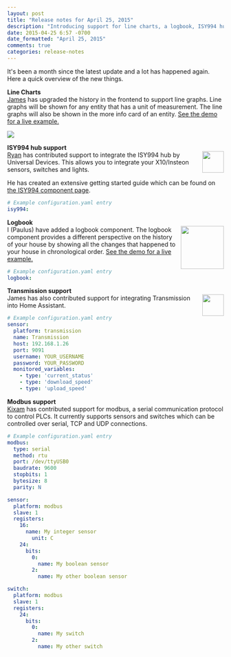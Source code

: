 ```yaml
---
layout: post
title: "Release notes for April 25, 2015"
description: "Introducing support for line charts, a logbook, ISY994 hub, Transmission and modbus."
date: 2015-04-25 6:57 -0700
date_formatted: "April 25, 2015"
comments: true
categories: release-notes
---
```


It's been a month since the latest update and a lot has happened again. Here a quick overview of the new things.

__Line Charts__<br>
[James](https://github.com/jamespcole) has upgraded the history in the frontend to support line graphs. Line graphs will be shown for any entity that has a unit of measurement. The line graphs will also be shown in the more info card of an entity. [See the demo for a live example.](/demo/)

<p class='img'>
<img src='/images/screenshots/history-line-graphs.png'>
</p>

__ISY994 hub support__<br>
<img src='/images/supported_brands/universal_devices.png' style='border:none; box-shadow: none; float: right;' height='50' />
[Ryan](https://github.com/rmkraus) has contributed support to integrate the ISY994 hub by Universal Devices. This allows you to integrate your X10/Insteon sensors, switches and lights.

He has created an extensive getting started guide which can be found on [the ISY994 component page](/components/isy994.html).

```yaml
# Example configuration.yaml entry
isy994:
```

__Logbook__<br>
<img src='/images/screenshots/logbook.png' style='margin-left:10px; float: right;' height="100" />
I (Paulus) have added a logbook component. The logbook component provides a different perspective on the history of your house by showing all the changes that happened to your house in chronological order. [See the demo for a live example.](/demo/)
<span class='clearfix'></span>

```yaml
# Example configuration.yaml entry
logbook:
```

__Transmission support__<br>
<img src='/images/supported_brands/transmission.png' style='border:none; box-shadow: none; float: right;' height='50' />
James has also contributed support for integrating Transmission into Home Assistant.

```yaml
# Example configuration.yaml entry
sensor:
  platform: transmission
  name: Transmission
  host: 192.168.1.26
  port: 9091
  username: YOUR_USERNAME
  password: YOUR_PASSWORD
  monitored_variables:
    - type: 'current_status'
    - type: 'download_speed'
    - type: 'upload_speed'
```

__Modbus support__<br>
[Kixam](https://github.com/kixam) has contributed support for modbus, a serial communication protocol to control PLCs. It currently supports sensors and switches which can be controlled over serial, TCP and UDP connections.

```yaml
# Example configuration.yaml entry
modbus:
  type: serial
  method: rtu
  port: /dev/ttyUSB0
  baudrate: 9600
  stopbits: 1
  bytesize: 8
  parity: N

sensor:
  platform: modbus
  slave: 1
  registers:
    16:
      name: My integer sensor
        unit: C
    24:
      bits:
        0:
          name: My boolean sensor
        2:
          name: My other boolean sensor

switch:
  platform: modbus
  slave: 1
  registers:
    24:
      bits:
        0:
          name: My switch
        2:
          name: My other switch
```
